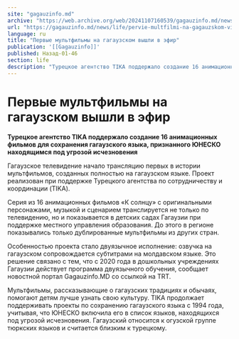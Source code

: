 ```yaml
---
site: "gagauzinfo.md"
archive: "https://web.archive.org/web/20241107160539/gagauzinfo.md/news/life/pervie-multfilmi-na-gagauzskom-vishli-v-efir"
url: "https://gagauzinfo.md/news/life/pervie-multfilmi-na-gagauzskom-vishli-v-efir"
language: ru
title: "Первые мультфильмы на гагаузском вышли в эфир"
publication: '[[Gagauzinfo]]'
published: Назад-01-46
section: life
description: "Турецкое агентство TIKA поддержало создание 16 анимационных фильмов для сохранения гагаузского языка, признанного ЮНЕСКО находящимся под угрозой исчезновения"
---
```


# Первые мультфильмы на гагаузском вышли в эфир

**Турецкое агентство TIKA поддержало создание 16 анимационных фильмов для сохранения гагаузского языка, признанного ЮНЕСКО находящимся под угрозой исчезновения**

Гагаузское телевидение начало трансляцию первых в истории мультфильмов, созданных полностью на гагаузском языке. Проект реализован при поддержке Турецкого агентства по сотрудничеству и координации (TIKA).

Серия из 16 анимационных фильмов «К солнцу» с оригинальными персонажами, музыкой и сценарием транслируется не только по телевидению, но и показывается в детских садах Гагаузии при поддержке местного управления образования. До этого в регионе показывались только дублированные мультфильмы из других стран.

Особенностью проекта стало двуязычное исполнение: озвучка на гагаузском сопровождается субтитрами на молдавском языке. Это решение связано с тем, что с 2020 года в дошкольных учреждениях Гагаузии действует программа двуязычного обучения, сообщает новостной портал Gagauzinfo.MD со ссылкой на TRT.

Мультфильмы, рассказывающие о гагаузских традициях и обычаях, помогают детям лучше узнать свою культуру. TIKA продолжает поддерживать проекты по сохранению гагаузского языка с 1994 года, учитывая, что ЮНЕСКО включила его в список языков, находящихся под угрозой исчезновения. Гагаузский относится к огузской группе тюркских языков и считается близким к турецкому.